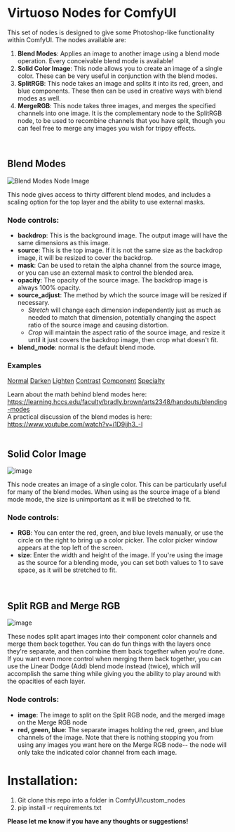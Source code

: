 # Virtuoso Nodes for ComfyUI

This set of nodes is designed to give some Photoshop-like functionality within ComfyUI. The nodes available are:

1. **Blend Modes**: Applies an image to another image using a blend mode operation. Every conceivable blend mode is available!
2. **Solid Color Image**: This node allows you to create an image of a single color. These can be very useful in conjunction with the blend modes.
3. **SplitRGB**: This node takes an image and splits it into its red, green, and blue components. These then can be used in creative ways with blend modes as well.
4. **MergeRGB**: This node takes three images, and merges the specified channels into one image. It is the complementary node to the SplitRGB node, to be used to recombine channels that you have split, though you can feel free to merge any images you wish for trippy effects.
<br>

## Blend Modes

![Blend Modes Node Image](https://github.com/chrisfreilich/virtuoso-nodes/assets/108036952/baf71856-aefa-4ffb-9972-fc0b7e165956)

This node gives access to thirty different blend modes, and includes a scaling option for the top layer and the ability to use external masks.

### Node controls:

- **backdrop**: This is the background image. The output image will have the same dimensions as this image.
- **source**: This is the top image. If it is not the same size as the backdrop image, it will be resized to cover the backdrop.
- **mask**: Can be used to retain the alpha channel from the source image, or you can use an external mask to control the blended area.
- **opacity**: The opacity of the source image. The backdrop image is always 100% opacity. 
- **source_adjust**: The method by which the source image will be resized if necessary.
     - *Stretch* will change each dimension independently just as much as needed to match that dimension, potentially changing the aspect ratio of the source image and causing distortion.
     - *Crop* will maintain the aspect ratio of the source image, and resize it until it just covers the backdrop image, then crop what doesn't fit.
- **blend_mode**: normal is the default blend mode.

### Examples
[Normal](https://github.com/chrisfreilich/virtuoso-nodes/blob/main/normal-modes.md#normal-modes)
[Darken](https://github.com/chrisfreilich/virtuoso-nodes/blob/main/darken-modes.md#darken-modes)
[Lighten](https://github.com/chrisfreilich/virtuoso-nodes/blob/main/lighten-modes.md#lighten-modes)
[Contrast](https://github.com/chrisfreilich/virtuoso-nodes/blob/main/contrast-modes.md#contrast-modes)
[Component](https://github.com/chrisfreilich/virtuoso-nodes/blob/main/component-modes.md#component-modes)
[Specialty](https://github.com/chrisfreilich/virtuoso-nodes/blob/main/specialty-mode)

Learn about the math behind blend modes here: https://learning.hccs.edu/faculty/bradly.brown/arts2348/handouts/blending-modes  
A practical discussion of the blend modes is here: https://www.youtube.com/watch?v=i1D9ijh3_-I
<br><br>

## Solid Color Image

![image](https://github.com/chrisfreilich/virtuoso-nodes/assets/108036952/d2fea774-a390-4adc-a2d5-4f475c508acf)

This node creates an image of a single color. This can be particularly useful for many of the blend modes. When using as the source image of a blend mode mode, the size is unimportant as it will be stretched to fit.

### Node controls:

- **RGB**: You can enter the red, green, and blue levels manually, or use the circle on the right to bring up a color picker. The color picker window appears at the top left of the screen.
- **size**: Enter the width and height of the image. If you're using the image as the source for a blending mode, you can set both values to 1 to save space, as it will be stretched to fit.
<br>

## Split RGB and Merge RGB 

![image](https://github.com/chrisfreilich/virtuoso-nodes/assets/108036952/d8ae9988-5f5b-43da-bfaa-15b9778f1959)

These nodes split apart images into their component color channels and merge them back together. You can do fun things with the layers once they're separate, and then combine them back together when you're done. If you want even more control when merging them back together, you can use the Linear Dodge (Add) blend mode instead (twice), which will accomplish the same thing while giving you the ability to play around with the opacities of each layer.

### Node controls:

- **image**: The image to split on the Split RGB node, and the merged image on the Merge RGB node
- **red, green, blue**: The separate images holding the red, green, and blue channels of the image. Note that there is nothing stopping you from using any images you want here on the Merge RGB node-- the node will only take the indicated color channel from each image.
  
# Installation:

1. Git clone this repo into a folder in ComfyUI\custom_nodes
2. pip install -r requirements.txt

**Please let me know if you have any thoughts or suggestions!**
<br><br>




